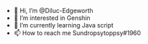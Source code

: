 - 👋 Hi, I’m @Diluc-Edgeworth
- 👀 I’m interested in Genshin 
- 🌱 I’m currently learning Java script
- 📫 How to reach me Sundropsytoppsy#1960

<!---
Diluc-Edgeworth/Diluc-Edgeworth is a ✨ special ✨ repository because its `README.md` (this file) appears on your GitHub profile.
You can click the Preview link to take a look at your changes.
--->
